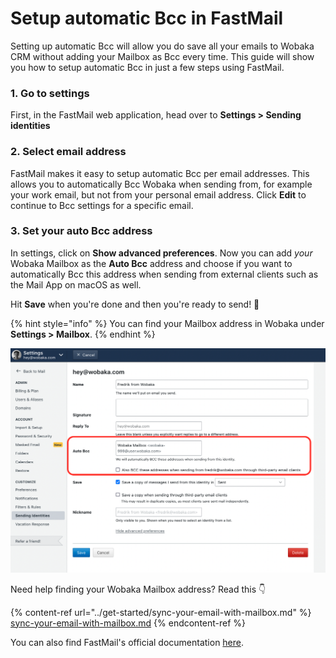 # Setup automatic Bcc in FastMail

Setting up automatic Bcc will allow you do save all your emails to Wobaka CRM without adding your Mailbox as Bcc every time. This guide will show you how to setup automatic Bcc in just a few steps using FastMail.

### 1. Go to settings

First, in the FastMail web application, head over to **Settings > Sending identities**

### 2. Select email address

FastMail makes it easy to setup automatic Bcc per email addresses. This allows you to automatically Bcc Wobaka when sending from, for example your work email, but not from your personal email address. Click **Edit** to continue to Bcc settings for a specific email.

### 3. Set your auto Bcc address

In settings, click on **Show advanced preferences**. Now you can add _your_ Wobaka Mailbox as the **Auto Bcc** address and choose if you want to automatically Bcc this address when sending from external clients such as the Mail App on macOS as well.&#x20;

Hit **Save** when you're done and then you're ready to send! 🥳

{% hint style="info" %}
You can find your Mailbox address in Wobaka under **Settings > Mailbox**.
{% endhint %}

![](<../.gitbook/assets/Screen Shot 2021-12-14 at 07.00.09.png>)

Need help finding your Wobaka Mailbox address? Read this 👇

{% content-ref url="../get-started/sync-your-email-with-mailbox.md" %}
[sync-your-email-with-mailbox.md](../get-started/sync-your-email-with-mailbox.md)
{% endcontent-ref %}

You can also find FastMail's official documentation [here](https://www.fastmail.help/hc/en-us/articles/1500000280401-Identities).

